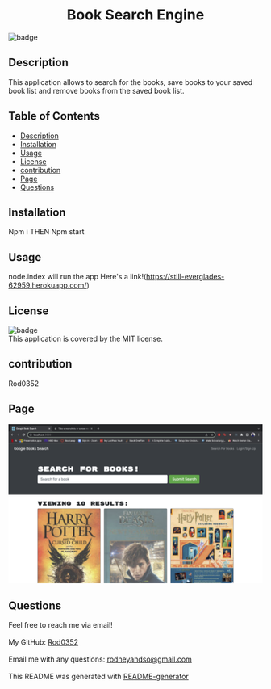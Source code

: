 
  <h1 align="center">Book Search Engine </h1>
  
![badge](https://img.shields.io/badge/license-MIT-brightgreen)<br />
## Description
 This application allows to search for the books, save books to your saved book list and remove books from the saved book list.
## Table of Contents
- [Description](#description)
- [Installation](#installation)
- [Usage](#usage)
- [License](#license)
- [contribution](#contribution)
- [Page](#Page)
- [Questions](#questions)
## Installation
 Npm i THEN Npm start
## Usage
 node.index will run the app Here's a link!(https://still-everglades-62959.herokuapp.com/)
## License
![badge](https://img.shields.io/badge/license-MIT-brightgreen)
<br />
This application is covered by the MIT license. 
## contribution
 Rod0352
## Page
![Search Book](/screenshot/app.jpg?raw=true "Screenshot")

## Questions
 Feel free to reach me via email!<br />
<br />
 My GitHub: [Rod0352](https://github.com/Rod0352)<br />
<br />
 Email me with any questions: rodneyandso@gmail.com<br /><br />
This README was generated with [README-generator](https://github.com/Rod0352/README-generator)
  